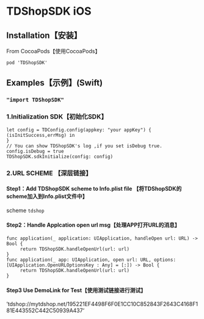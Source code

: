 # TDShopSDK iOS

## Installation【安装】

From CocoaPods【使用CocoaPods】

`pod 'TDShopSDK'`

## Examples【示例】(Swift)

###  `"import TDShopSDK"`

### 1.Initialization SDK【初始化SDK】
```
let config = TDConfig.config(appkey: "your appKey") { (isInitSuccess,errMsg) in
}
// You can show TDShopSDK's log ,if you set isDebug true.
config.isDebug = true
TDShopSDK.sdkInitialize(config: config)
```

### 2.URL SCHEME 【深层链接】

#### Step1：Add TDShopSDK scheme to Info.plist file 【将TDShopSDK的scheme加入到Info.plist文件中】

scheme `tdshop`

#### Step2：Handle Applcation open url msg【处理APP打开URL的消息】
```
func application(_ application: UIApplication, handleOpen url: URL) -> Bool {
     return TDShopSDK.handleOpenUrl(url: url)
}
func application(_ app: UIApplication, open url: URL, options: [UIApplication.OpenURLOptionsKey : Any] = [:]) -> Bool {
     return TDShopSDK.handleOpenUrl(url: url)
}
```
#### Step3 Use DemoLink for Test【使用测试链接进行测试】

’tdshop://mytdshop.net/195221EF4498F6F0E1CC10C852843F2643C4168F181E443552C442C50939A437‘



















